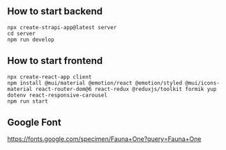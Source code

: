 
## How to start backend
```
npx create-strapi-app@latest server
cd server
npm run develop
```

## How to start frontend
```
npx create-react-app client
npm install @mui/material @emotion/react @emotion/styled @mui/icons-material react-router-dom@6 react-redux @reduxjs/toolkit formik yup dotenv react-responsive-carousel
npm run start
```

## Google Font
https://fonts.google.com/specimen/Fauna+One?query=Fauna+One
